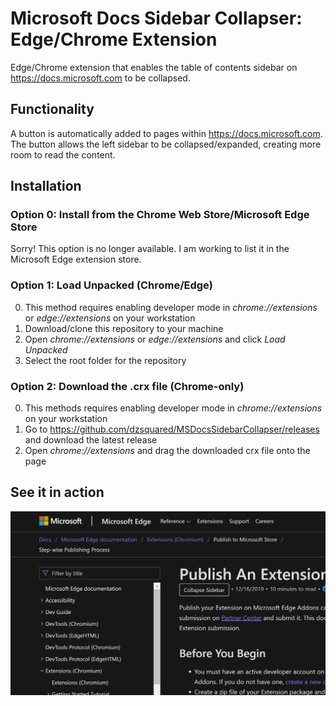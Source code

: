 # Microsoft Docs Sidebar Collapser: Edge/Chrome Extension

Edge/Chrome extension that enables the table of contents sidebar on https://docs.microsoft.com to be collapsed.

## Functionality
A button is automatically added to pages within https://docs.microsoft.com.
The button allows the left sidebar to be collapsed/expanded, creating more room to read the content.

## Installation
### Option 0: Install from the Chrome Web Store/Microsoft Edge Store
Sorry!  This option is no longer available.  I am working to list it in the Microsoft Edge extension store.

### Option 1: Load Unpacked (Chrome/Edge)
0. This method requires enabling developer mode in *chrome://extensions* or *edge://extensions* on your workstation
1. Download/clone this repository to your machine
2. Open *chrome://extensions* or *edge://extensions* and click *Load Unpacked*
3. Select the root folder for the repository

### Option 2: Download the .crx file (Chrome-only)
0. This methods requires enabling developer mode in *chrome://extensions* on your workstation
1. Go to https://github.com/dzsquared/MSDocsSidebarCollapser/releases and download the latest release
2. Open *chrome://extensions* and drag the downloaded crx file onto the page

## See it in action

![Collapse and Expand](/images/example.gif)



